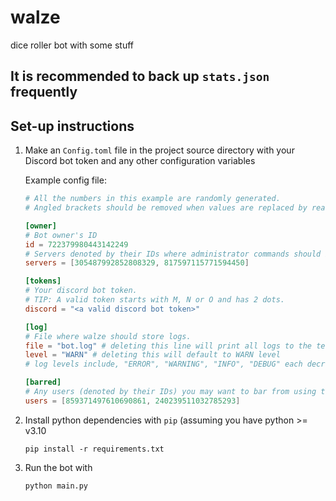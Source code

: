 # walze

dice roller bot with some stuff

## It is recommended to back up `stats.json` frequently

## Set-up instructions

1. Make an `Config.toml` file in the project source directory with your Discord bot token and any other configuration variables

    Example config file:

    ```toml
    # All the numbers in this example are randomly generated.
    # Angled brackets should be removed when values are replaced by real data.

    [owner]
    # Bot owner's ID
    id = 722379980443142249
    # Servers denoted by their IDs where administrator commands should be shown. (Eg. /kill, or /unstable commands)
    servers = [305487992852808329, 817597115771594450]

    [tokens]
    # Your discord bot token.
    # TIP: A valid token starts with M, N or O and has 2 dots.
    discord = "<a valid discord bot token>"

    [log]
    # File where walze should store logs.
    file = "bot.log" # deleting this line will print all logs to the terminal instead
    level = "WARN" # deleting this will default to WARN level
    # log levels include, "ERROR", "WARNING", "INFO", "DEBUG" each decreasing in verbosity.

    [barred]
    # Any users (denoted by their IDs) you may want to bar from using the bot.
    users = [859371497610690861, 240239511032785293]

    ```

1. Install python dependencies with `pip` (assuming you have python >= v3.10

    ```shell
    pip install -r requirements.txt 
    ```

1. Run the bot with

    ```shell
    python main.py
    ```
